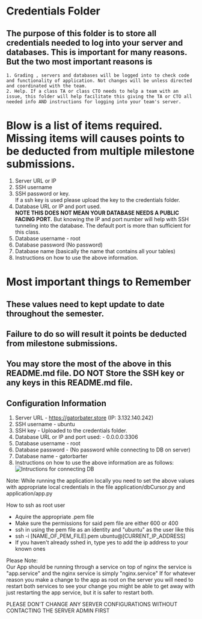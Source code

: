 # Credentials Folder

## The purpose of this folder is to store all credentials needed to log into your server and databases. This is important for many reasons. But the two most important reasons is
    1. Grading , servers and databases will be logged into to check code and functionality of application. Not changes will be unless directed and coordinated with the team.
    2. Help. If a class TA or class CTO needs to help a team with an issue, this folder will help facilitate this giving the TA or CTO all needed info AND instructions for logging into your team's server. 


# Blow is a list of items required. Missing items will causes points to be deducted from multiple milestone submissions.

1. Server URL or IP
2. SSH username
3. SSH password or key.
    <br> If a ssh key is used please upload the key to the credentials folder.
4. Database URL or IP and port used.
    <br><strong> NOTE THIS DOES NOT MEAN YOUR DATABASE NEEDS A PUBLIC FACING PORT.</strong> But knowing the IP and port number will help with SSH tunneling into the database. The default port is more than sufficient for this class.
5. Database username - root
6. Database password (No password)
7. Database name (basically the name that contains all your tables)
8. Instructions on how to use the above information.

# Most important things to Remember
## These values need to kept update to date throughout the semester. <br>
## <strong>Failure to do so will result it points be deducted from milestone submissions.</strong><br>
## You may store the most of the above in this README.md file. DO NOT Store the SSH key or any keys in this README.md file.


## Configuration Information
1. Server URL - https://gatorbater.store (IP: 3.132.140.242)
2. SSH username - ubuntu
3. SSH key - Uploaded to the credentials folder.
4. Database URL or IP and port used: - 0.0.0.0:3306
5. Database username - root
6. Database password - (No password while connecting to DB on server)
7. Database name - gatorbarter
8. Instructions on how to use the above information are as follows:
![Intructions for connecting DB](https://github.com/CSC-648-SFSU/csc648-fall2019-Team04/blob/master/credentials/Screen%20Shot%202019-12-17%20at%208.43.37%20PM.png)

Note: While running the application locally you need to set the above values with appropriate local credentials in the file application/dbCursor.py and application/app.py

How to ssh as root user
- Aquire the appropriate .pem file
- Make sure the permissions for said pem file are either 600 or 400
- ssh in using the pem file as an identity and "ubuntu" as the user like this
- ssh -i [NAME_OF_PEM_FILE].pem ubuntu@[CURRENT_IP_ADDRESS]
- If you haven't already sshed in, type yes to add the ip address to your known ones

Please Note:
<BR>Our App should be running through a service on top of nginx
the service is "app.service" and the nginx service is simply "nginx.service"
If for whatever reason you make a change to the app as root on the server you will need to restart both services to see your change
you might be able to get away with just restarting the app service, but it is safer to restart both.

PLEASE DON'T CHANGE ANY SERVER CONFIGURATIONS WITHOUT CONTACTING THE SERVER ADMIN FIRST
